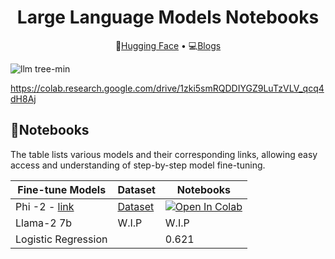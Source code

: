 <h1 align="center"> Large Language Models Notebooks</h1>
<p align="center">
  🤗<a href="https://www.google.com">Hugging Face</a> • 💻<a href="https://www.google.com">Blogs</a>
</p>

 ![llm tree-min](https://github.com/prasadmahamulkar/Large-Language-Models-llm-/assets/93597510/9da2115a-3eed-4f5f-ac72-125800a0eb6e)
 
https://colab.research.google.com/drive/1zki5smRQDDIYGZ9LuTzVLV_qcq4dH8Aj
<h2>📝Notebooks</h2>
<p>The table lists various models and their corresponding links, allowing easy access and understanding of step-by-step model fine-tuning. </p>


  | Fine-tune Models                      | Dataset | Notebooks | 
|----------------------------|-----------------------------------------------|-----------------------|
| Phi -2 - [link](https://huggingface.co/prsdm/phi-2-medquad)                      | [Dataset](https://huggingface.co/datasets/prsdm/MedQuad-phi2-1k)                 | [![Open In Colab](https://colab.research.google.com/assets/colab-badge.svg)](https://colab.research.google.com/drive/1zki5smRQDDIYGZ9LuTzVLV_qcq4dH8Aj)               |       
| Llama-2 7b   |                       W.I.P                        | W.I.P               |
| Logistic Regression        |                                               | 0.621                | 
